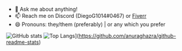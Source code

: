 - 💬 Ask me about anything!
- 📫 Reach me on Discord (DiegoG1014#0467) or [Fiverr](https://www.fiverr.com/diegog1014)
- 😄 Pronouns: they/them (preferably) | or any which you prefer

![GitHub stats](https://github-readme-stats.vercel.app/api?username=DiegoG1019&show_icons=true&theme=tokyonight)
![Top Langs](https://github-readme-stats.vercel.app/api/top-langs/?username=DiegoG1019&layout=compact&theme=tokyonight)](https://github.com/anuraghazra/github-readme-stats)
